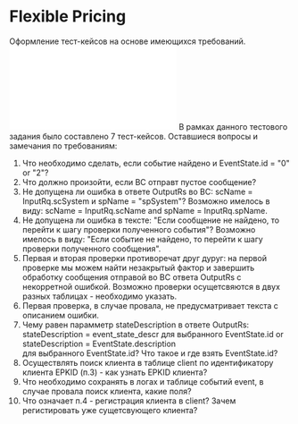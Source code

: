# Flexible Pricing
Оформление тест-кейсов на основе имеющихся требований. ![alt text](file:///Users/tengizusupov/Library/Containers/com.apple.Safari/Data/Downloads/Untitled%20Diagram.drawio-5.html) 
В рамках данного тестового задания было составлено 7 тест-кейсов.
Оставшиеся вопросы и замечания по требованиям:
1. Что необходимо сделать, если событие найдено и EventState.id = "0" or "2"?
2. Что должно произойти, если ВС отправт пустое сообщение?
3. Не допущена ли ошибка в ответе OutputRs во ВС: scName = InputRq.scSystem и spName = "spSystem"? Возможно имелось в виду: scName = InputRq.scName and
spName = InputRq.spName.
4. Не допущена ли ошибка в тексте: "Если сообщение не найдено, то перейти к шагу проверки полученного события"? Возможно имелось в виду: "Если событие не найдено, то перейти к шагу проверки полученного сообщения".
5. Первая и вторая проверки противоречат друг дуруг: на первой проверке мы можем найти  незакрытый фактор и завершить обработку сообщения отправой во ВС ответа OutputRs с некорретной ошибкой. Возможно проверки осущетсвяются в двух разных таблицах - необходимо указать.
6. Первая проверка, в случае провала, не предусматривает текста с описанием ошибки.
7. Чему равен парамметр stateDescription в ответе OutputRs: stateDescription = event_state_descr для выбранного EventState.id or stateDescription = EventState.description для выбранного EventState.id? Что такое и где взять EventState.id?
8. Осуществлять поиск клиента в таблице client по идентификатору клиента EPKID (п.3) -  как узнать EPKID клиента?
9. Что необходимо сохранять в логах и таблице событий event, в случае провала поиск клиента, какие поля?
10. Что означает п.4 - регистрация клиента в client? Зачем регистировать уже сущетсвующего клиента?

